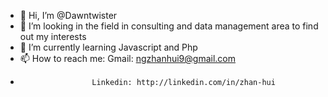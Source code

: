 - 👋 Hi, I’m @Dawntwister
- 👀 I’m looking in the field in consulting and data management area to find out my interests
- 🌱 I’m currently learning Javascript and Php
- 📫 How to reach me: Gmail: ngzhanhui9@gmail.com
-                     Linkedin: http://linkedin.com/in/zhan-hui

<!---
Dawntwister/Dawntwister is a ✨ special ✨ repository because its `README.md` (this file) appears on your GitHub profile.
You can click the Preview link to take a look at your changes.
--->
